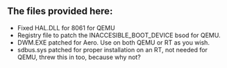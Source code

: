 ## The files provided here:

* Fixed HAL.DLL for 8061 for QEMU
* Registry file to patch the INACCESIBLE_BOOT_DEVICE bsod for QEMU.
* DWM.EXE patched for Aero. Use on both QEMU or RT as you wish.
* sdbus.sys patched for proper installation on an RT, not needed for QEMU, threw this
in too, because why not?
